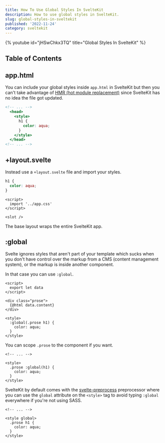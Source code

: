 ```yaml
---
title: How To Use Global Styles In SvelteKit
description: How to use global styles in SvelteKit.
slug: global-styles-in-sveltekit
published: '2022-11-24'
category: sveltekit
---
```


{% youtube id="jHSwChkx3TQ" title="Global Styles In SvelteKit" %}

## Table of Contents

## app.html

You can include your global styles inside `app.html` in SvelteKit but then you can't take advantage of [HMR (hot module replacement)](https://vitejs.dev/guide/features.html#hot-module-replacement) since SvelteKit has no idea the file got updated.

```svelte:src/app.html showLineNumbers
<!-- ... -->
  <head>
    <style>
      h1 {
        color: aqua;
      }
    </style>
  </head>
<!-- ... -->
```

## +layout.svelte

Instead use a `+layout.svelte` file and import your styles.

```css:src/app.css showLineNumbers
h1 {
  color: aqua;
}
```

```svelte:routes/+layout.svelte showLineNumbers
<script>
  import '../app.css'
</script>

<slot />
```

The base layout wraps the entire SvelteKit app.

## :global

Svelte ignores styles that aren't part of your template which sucks when you don't have control over the markup from a CMS (content management system), or the markup is inside another component.

In that case you can use `:global`.

```svelte:+page.svelte showLineNumbers
<script>
  export let data
</script>

<div class="prose">
  {@html data.content}
</div>

<style>
  :global(.prose h1) {
    color: aqua;
  }
</style>
```

You can scope `.prose` to the component if you want.

```svelte:+page.svelte showLineNumbers
<!-- ... -->

<style>
  .prose :global(h1) {
    color: aqua;
  }
</style>
```

SvelteKit by default comes with the [svelte-preprocess](https://github.com/sveltejs/svelte-preprocess) preprocessor where you can use the `global` attribute on the `<style>` tag to avoid typing `:global` everywhere if you're not using SASS.

```svelte:+page.svelte showLineNumbers
<!-- ... -->

<style global>
  .prose h1 {
    color: aqua;
  }
</style>
```
